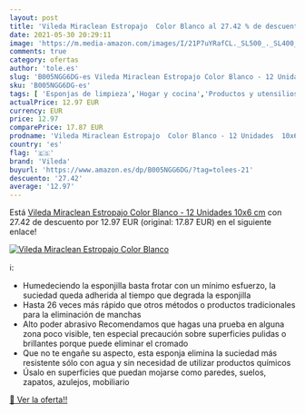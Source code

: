 ```yaml
---
layout: post
title: 'Vileda Miraclean Estropajo  Color Blanco al 27.42 % de descuento'
date: 2021-05-30 20:29:11
image: 'https://m.media-amazon.com/images/I/21P7uYRafCL._SL500_._SL400_.jpg'
comments: true
category: ofertas
author: 'tole.es'
slug: 'B005NGG6DG-es Vileda Miraclean Estropajo Color Blanco - 12 Unidades 10x6 cm'
sku: 'B005NGG6DG-es'
tags: [ 'Esponjas de limpieza','Hogar y cocina','Productos y utensilios de limpieza','estropajo','vileda', ]
actualPrice: 12.97 EUR
currency: EUR
price: 12.97
comparePrice: 17.87 EUR
prodname: 'Vileda Miraclean Estropajo  Color Blanco - 12 Unidades  10x6 cm'
country: 'es'
flag: '🇪🇸'
brand: 'Vileda'
buyurl: 'https://www.amazon.es/dp/B005NGG6DG/?tag=tolees-21'
descuento: '27.42'
average: '12.97'
---
```


Está [Vileda Miraclean Estropajo  Color Blanco - 12 Unidades  10x6 cm](https://www.amazon.es/dp/B005NGG6DG/?tag=tolees-21) con 27.42 de descuento por 12.97 EUR (original: 17.87 EUR) en el siguiente enlace!

[![Vileda Miraclean Estropajo  Color Blanco](https://m.media-amazon.com/images/I/21P7uYRafCL._SL500_._SL400_.jpg)](https://www.amazon.es/dp/B005NGG6DG/?tag=tolees-21)

ℹ️:

- Humedeciendo la esponjilla basta frotar con un mínimo esfuerzo, la suciedad queda adherida al tiempo que degrada la esponjilla
- Hasta 26 veces más rápido que otros métodos o productos tradicionales para la eliminación de manchas
- Alto poder abrasivo Recomendamos que hagas una prueba en alguna zona poco visible, ten especial precaución sobre superficies pulidas o brillantes porque puede eliminar el cromado
- Que no te engañe su aspecto, esta esponja elimina la suciedad más resistente sólo con agua y sin necesidad de utilizar productos químicos
- Úsalo en superficies que puedan mojarse como paredes, suelos, zapatos, azulejos, mobiliario

[🛒 Ver la oferta!!](https://www.amazon.es/dp/B005NGG6DG/?tag=tolees-21)
